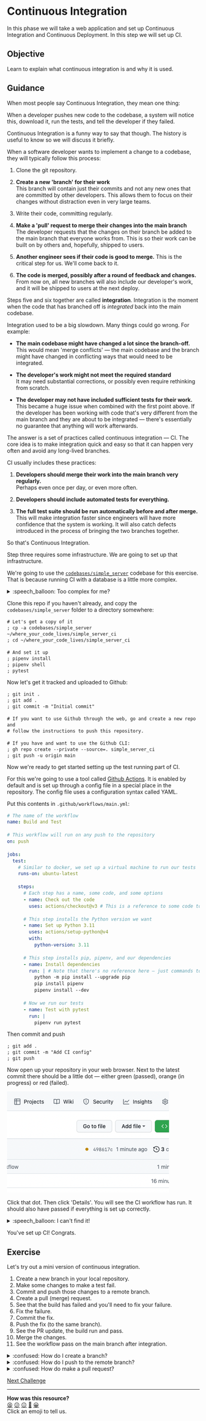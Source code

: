 # Continuous Integration

In this phase we will take a web application and set up Continuous Integration
and Continuous Deployment. In this step we will set up CI.

## Objective

Learn to explain what continuous integration is and why it is used.

## Guidance

When most people say Continuous Integration, they mean one thing:

When a developer pushes new code to the codebase, a system will notice this,
download it, run the tests, and tell the developer if they failed.

Continuous Integration is a funny way to say that though. The history is useful
to know so we will discuss it briefly.

When a software developer wants to implement a change to a codebase, they will
typically follow this process:

1. Clone the git repository.

2. **Create a new 'branch' for their work**  
   This branch will contain just their commits and not any new ones that are
   committed by other developers. This allows them to focus on their changes
   without distraction even in very large teams.

3. Write their code, committing regularly.

4. **Make a 'pull' request to merge their changes into the main branch**  
   The developer requests that the changes on their branch be added to the main
   branch that everyone works from. This is so their work can be built on by
   others and, hopefully, shipped to users.

5. **Another engineer sees if their code is good to merge.**
   This is the critical step for us. We'll come back to it.

6. **The code is merged, possibly after a round of feedback and changes.**
   From now on, all new branches will also include our developer's work, and
   it will be shipped to users at the next deploy.

Steps five and six together are called **integration**. Integration is the
moment when the code that has branched off is _integrated_ back into the main
codebase.

Integration used to be a big slowdown. Many things could go wrong. For example:

* **The main codebase might have changed a lot since the branch-off.**  
  This would mean 'merge conflicts' — the main codebase and the branch might
  have changed in conflicting ways that would need to be integrated.

* **The developer's work might not meet the required standard**  
  It may need substantial corrections, or possibly even require rethinking from
  scratch.

* **The developer may not have included sufficient tests for their work.**  
  This became a huge issue when combined with the first point above. If the
  developer has been working with code that's very different from the main
  branch and they are about to be integrated — there's essentially no guarantee
  that anything will work afterwards.

The answer is a set of practices called continuous integration — CI. The core
idea is to make integration quick and easy so that it can happen very often and
avoid any long-lived branches.

CI usually includes these practices:

1. **Developers should merge their work into the main branch very regularly.**  
   Perhaps even once per day, or even more often.

2. **Developers should include automated tests for everything.**

3. **The full test suite should be run automatically before and after merge.**
   This will make integration faster since engineers will have more confidence
   that the system is working. It will also catch defects introduced in the
   process of bringing the two branches together.

So that's Continuous Integration.

Step three requires some infrastructure. We are going to set up that
infrastructure.

We're going to use the [`codebases/simple_server`](../codebases/simple_server)
codebase for this exercise. That is because running CI with a database is a
little more complex.

<details>
  <summary>:speech_balloon: Too complex for me?</summary>

  ---

  No — you'll be able to do it. After this phase you're welcome to work on
  setting up CI-CD with an application that has a database. It's just that we'll
  start with the simpler version.

  ---

</details>

Clone this repo if you haven't already, and copy the `codebases/simple_server`
folder to a directory somewhere:

```shell
# Let's get a copy of it
; cp -a codebases/simple_server ~/where_your_code_lives/simple_server_ci
; cd ~/where_your_code_lives/simple_server_ci

# And set it up
; pipenv install
; pipenv shell
; pytest
```

Now let's get it tracked and uploaded to Github:

```shell
; git init .
; git add .
; git commit -m "Initial commit"

# If you want to use Github through the web, go and create a new repo and
# follow the instructions to push this repository.

# If you have and want to use the Github CLI:
; gh repo create --private --source=. simple_server_ci
; git push -u origin main
```

Now we're ready to get started setting up the test running part of CI.

For this we're going to use a tool called [Github
Actions](https://docs.github.com/en/actions). It is enabled by default and is
set up through a config file in a special place in the repository. The config
file uses a configuration syntax called YAML.

Put this contents in `.github/workflows/main.yml`:

```yaml
# The name of the workflow
name: Build and Test

# This workflow will run on any push to the repository
on: push

jobs:
  test:
    # Similar to docker, we set up a virtual machine to run our tests
    runs-on: ubuntu-latest

    steps:
      # Each step has a name, some code, and some options
      - name: Check out the code
        uses: actions/checkout@v3 # This is a reference to some code to run

      # This step installs the Python version we want
      - name: Set up Python 3.11
        uses: actions/setup-python@v4
        with:
          python-version: 3.11

      # This step installs pip, pipenv, and our dependencies
      - name: Install dependencies
        run: | # Note that there's no reference here — just commands to run
          python -m pip install --upgrade pip
          pip install pipenv
          pipenv install --dev
      
      # Now we run our tests
      - name: Test with pytest
        run: |
          pipenv run pytest
```

Then commit and push

```shell
; git add .
; git commit -m "Add CI config"
; git push
```

Now open up your repository in your web browser. Next to the latest commit there
should be a little dot — either green (passed), orange (in progress) or red
(failed).

![A screenshot of the dot](../resources/github-actions-dot.png)

Click that dot. Then click 'Details'. You will see the CI workflow has run. It
should also have passed if everything is set up correctly.

<details>
  <summary>:speech_balloon: I can't find it!</summary>

  ---

  If you can't find it, open your repository home page, hit `cmd+f`, and search
  for 'Actions'. Click the Actions tab and you will then be able to click into
  the runs and workflows.

  ---

</details>

You've set up CI! Congrats.

## Exercise

Let's try out a mini version of continuous integration.

1. Create a new branch in your local repository.
2. Make some changes to make a test fail.
3. Commit and push those changes to a remote branch.
4. Create a pull (merge) request.
5. See that the build has failed and you'll need to fix your failure.
6. Fix the failure.
7. Commit the fix.
8. Push the fix (to the same branch).
9. See the PR update, the build run and pass.
10. Merge the changes.
11. See the workflow pass on the main branch after integration.

<details>
  <summary>:confused: How do I create a branch?</summary>

  ---

  ```shell
  ; git checkout -b your-branch-name
  ```

  ---

</details>

<details>
  <summary>:confused: How do I push to the remote branch?</summary>

  ---

  ```shell
  git push -u origin your-branch-name
  ```

  ---

</details>

<details>
  <summary>:confused: How do make a pull request?</summary>

  ---

  When you push your changes it will give you a link to submit a pull request.

  If you can't find it, open up your repository and look for the 'Pull Requests'
  tab. There should be a notice in there, or you can create a new PR for your
  branch with the big green button.

  ---

</details>


[Next Challenge](02_cd.md)

<!-- BEGIN GENERATED SECTION DO NOT EDIT -->

---

**How was this resource?**  
[😫](https://airtable.com/shrUJ3t7KLMqVRFKR?prefill_Repository=makersacademy%2Fcloud-deployment&prefill_File=03_shipping%2F01_ci.md&prefill_Sentiment=😫) [😕](https://airtable.com/shrUJ3t7KLMqVRFKR?prefill_Repository=makersacademy%2Fcloud-deployment&prefill_File=03_shipping%2F01_ci.md&prefill_Sentiment=😕) [😐](https://airtable.com/shrUJ3t7KLMqVRFKR?prefill_Repository=makersacademy%2Fcloud-deployment&prefill_File=03_shipping%2F01_ci.md&prefill_Sentiment=😐) [🙂](https://airtable.com/shrUJ3t7KLMqVRFKR?prefill_Repository=makersacademy%2Fcloud-deployment&prefill_File=03_shipping%2F01_ci.md&prefill_Sentiment=🙂) [😀](https://airtable.com/shrUJ3t7KLMqVRFKR?prefill_Repository=makersacademy%2Fcloud-deployment&prefill_File=03_shipping%2F01_ci.md&prefill_Sentiment=😀)  
Click an emoji to tell us.

<!-- END GENERATED SECTION DO NOT EDIT -->
